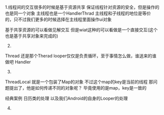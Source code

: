 1.线程间的交互很多的时候是基于资源共享
    保证线程针对资源的安全，但是操作的也是同一个对象
  主线程也是一个HandlerThrad
  主线程和子线程的地位是等价的，只不过我们更多的时候选择在主线程里面操作ui对象


  基于共享资源的可以看做见解交互
  但是wiat这种的可以看做是一个直接交互(这个也是基于共享对象来完成的)

2.

  Thread 还是那个Therad
  looper仅仅是负责循环，至于事情怎么做，谁送来的谁做吧
  Handler

 

 3.

  ThreadLocal  就是一个包装了Map的对象
  不过这个map的key是当前的线程
  那问题提出了，他是如何传递不同的对象呢？
  毕竟使用的是map，key是一致的 

  经典案例
   日历类的处理
   以及我们Android的自身的Looper的处理

 4.

   